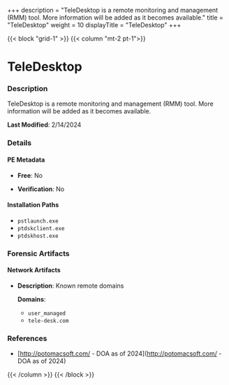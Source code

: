 +++
description = "TeleDesktop is a remote monitoring and management (RMM) tool. More information will be added as it becomes available."
title = "TeleDesktop"
weight = 10
displayTitle = "TeleDesktop"
+++


{{< block "grid-1" >}}
{{< column "mt-2 pt-1">}}

# TeleDesktop


### Description

TeleDesktop is a remote monitoring and management (RMM) tool. More information will be added as it becomes available.



**Last Modified**: 2/14/2024

### Details


#### PE Metadata


- **Free**: No

- **Verification**: No




#### Installation Paths
- `pstlaunch.exe`
- `ptdskclient.exe`
- `ptdskhost.exe`

### Forensic Artifacts




#### Network Artifacts

- **Description**: Known remote domains

  **Domains**:
    - `user_managed`
    - `tele-desk.com`





### References
- [http://potomacsoft.com/ - DOA as of 2024](http://potomacsoft.com/ - DOA as of 2024)



{{< /column >}}
{{< /block >}}
